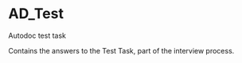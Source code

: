 # AD_Test
Autodoc test task


Contains the answers to the Test Task, part of the interview process.

